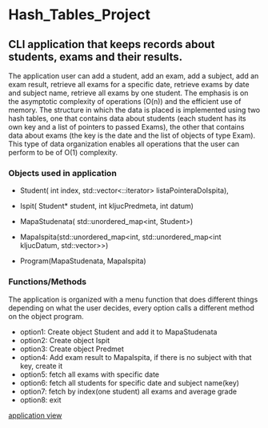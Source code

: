 # Hash_Tables_Project
## CLI application that keeps records about students, exams and their results.

The application user can add a student, add an exam, add a subject, add an exam result, retrieve all exams for a specific date, retrieve exams by date and subject name, retrieve all exams by one student. The emphasis is on the asymptotic complexity of operations (O(n)) and the efficient use of memory. The structure in which the data is placed is implemented using two hash tables, one that contains data about students (each student has its own key and a list of pointers to passed Exams), the other that contains data about exams (the key is the date and the list of objects of type Exam). This type of data organization enables all operations that the user can perform to be of O(1) complexity.

### Objects used in application

* Student( int index, std::vector<<Ispit>::iterator> listaPointeraDoIspita),
* Ispit( Student* student, int kljucPredmeta, int datum)

* MapaStudenata( std::unordered_map<int, Student>)
* MapaIspita(std::unordered_map<int, std::unordered_map<int kljucDatum, std::vector<Ispit>>>)

* Program(MapaStudenata, MapaIspita)
  
### Functions/Methods

The application is organized with a menu function that does different things depending on what the user decides, every option calls a different method on the object program. 

* option1: Create object Student and add it to MapaStudenata
* option2: Create object Ispit
* option3: Create object Predmet
* option4: Add exam result to MapaIspita, if there is no subject with that key, create it
* option5: fetch all exams with specific date
* option6: fetch all students for specific date and subject name(key)
* option7: fetch by index(one student) all exams and average grade
* option8: exit
  
 
[application view](https://www.canva.com/design/DAFc1gP5reI/D_UcsAYOnSQ_ROgcQDq4bQ/view?utm_content=DAFc1gP5reI&utm_campaign=designshare&utm_medium=link&utm_source=publishsharelink)
